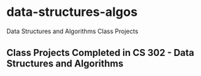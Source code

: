 # data-structures-algos
Data Structures and Algorithms Class Projects

<h2>Class Projects Completed in CS 302 - Data Structures and Algorithms</h2>
